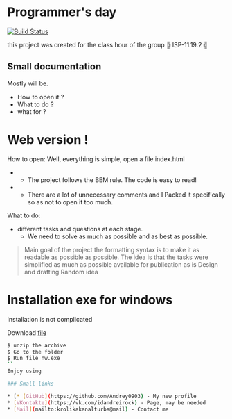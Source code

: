 # Programmer's day

[![Build Status](https://travis-ci.org/joemccann/dillinger.svg?branch=master)]()

this project was created for the class hour of the group ╠ ISP-11.19.2 ╣


## Small documentation 
Mostly will be.
  - How to open it ?
- What to do ?
- what for ?

# Web version !
How to open: Well, everything is simple, open a file index.html
  - - The project follows the BEM rule. The code is easy to read!
  - - There are a lot of unnecessary comments and I Packed it specifically so as not to open it too much.

What to do:
- different tasks and questions at each stage.
  - We need to solve as much as possible and as best as possible.
> Main goal of the project
> the formatting syntax is to make it as readable as possible
> as possible. The idea is that
the tasks were simplified as much as possible
> available for publication as is
> Design and drafting
> Random idea

# Installation exe for windows

Installation is not complicated 

Download [file](https://yadi.sk/d/aOg7unvPuNRQAA) 

```sh
$ unzip the archive 
$ Go to the folder 
$ Run file nw.exe
``
Enjoy using

### Small links

* [* [GitHub](https://github.com/Andrey0903) - My new profile
* [VKontakte](https://vk.com/idandreirock) - Page, may be needed
* [Mail](mailto:krolikakanalturba@mail) - Contact me
